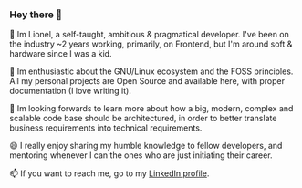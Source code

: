 ### Hey there 👋

💬 Im Lionel, a self-taught, ambitious & pragmatical developer. 
I've been on the industry ~2 years working, primarily, on Frontend, but I'm around soft & hardware since I was a kid.

🐃 Im enthusiastic about the GNU/Linux ecosystem and the FOSS principles. All my personal projects are Open Source and available here, with proper documentation (I love writing it).

🔭 Im looking forwards to learn more about how a big, modern, complex and scalable code base should be architectured, in order to better translate business requirements into technical requirements.

😄 I really enjoy sharing my humble knowledge to fellow developers, and mentoring whenever I can the ones who are just initiating their career.

📫 If  you want to reach me, go to my [LinkedIn profile](https://www.linkedin.com/in/irungaray/).

<!--
**Irungaray/Irungaray** is a ✨ _special_ ✨ repository because its `README.md` (this file) appears on your GitHub profile.

Here are some ideas to get you started:

- 🔭 I’m currently working on ...
- 🌱 I’m currently learning ...
- 👯 I’m looking to collaborate on ...
- 🤔 I’m looking for help with ...
- 💬 Ask me about ...
- 📫 How to reach me: ...
- 😄 Pronouns: ...
- ⚡ Fun fact: ...
-->
